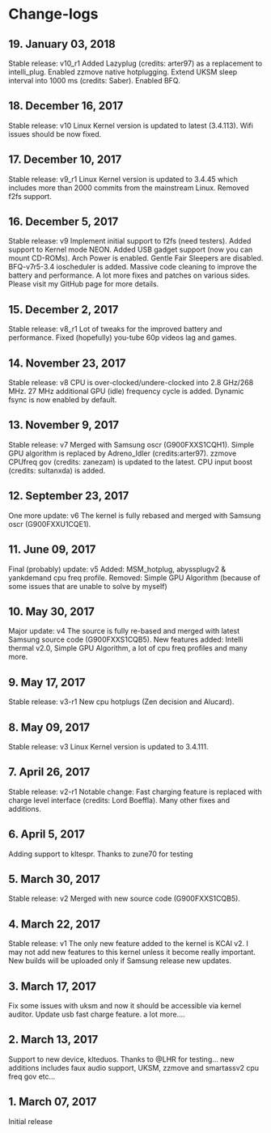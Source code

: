 # Change-logs

## 19. January 03, 2018
Stable release: v10_r1
Added Lazyplug (credits: arter97) as a replacement to intelli_plug. Enabled zzmove native hotplugging. Extend UKSM sleep interval into 1000 ms (credits: Saber). Enabled BFQ.

## 18. December 16, 2017
Stable release: v10
Linux Kernel version is updated to latest (3.4.113). Wifi issues should be now fixed.

## 17. December 10, 2017
Stable release: v9_r1
Linux Kernel version is updated to 3.4.45 which includes more than 2000 commits from the mainstream Linux. Removed f2fs support.

## 16. December 5, 2017
Stable release: v9
Implement initial support to f2fs (need testers). Added support to Kernel mode NEON. Added USB gadget support (now you can mount CD-ROMs). Arch Power is enabled. Gentle Fair Sleepers are disabled. BFQ-v7r5-3.4 ioscheduler is added. Massive code cleaning to improve the battery and performance. A lot more fixes and patches on various sides. Please visit my GitHub page for more details.

## 15. December 2, 2017
Stable release: v8_r1
Lot of tweaks for the improved battery and performance. Fixed (hopefully) you-tube 60p videos lag and games.

## 14. November 23, 2017
Stable release: v8
CPU is over-clocked/undere-clocked into 2.8 GHz/268 MHz. 27 MHz additional GPU (idle) frequency cycle is added. Dynamic fsync is now enabled by default.

## 13. November 9, 2017
Stable release: v7
Merged with Samsung oscr (G900FXXS1CQH1). Simple GPU algorithm is replaced by Adreno_Idler (credits:arter97). zzmove CPUfreq gov (credits: zanezam) is updated to the latest. CPU input boost (credits: sultanxda) is added.

## 12. September 23, 2017
One more update: v6
The kernel is fully rebased and merged with Samsung oscr (G900FXXU1CQE1).

## 11. June 09, 2017
Final (probably) update: v5
Added: MSM_hotplug, abyssplugv2 & yankdemand cpu freq profile.
Removed: Simple GPU Algorithm (because of some issues that are unable to solve by myself)

## 10. May 30, 2017
Major update: v4
The source is fully re-based and merged with latest Samsung source code (G900FXXS1CQB5).
New features added: Intelli thermal v2.0, Simple GPU Algorithm, a lot of cpu freq profiles and many more.

## 9. May 17, 2017
Stable release: v3-r1
New cpu hotplugs (Zen decision and Alucard).

## 8. May 09, 2017
Stable release: v3
Linux Kernel version is updated to 3.4.111.

## 7. April 26, 2017
Stable release: v2-r1
Notable change: Fast charging feature is replaced with charge level interface (credits: Lord Boeffla). Many other fixes and additions.

## 6. April 5, 2017
Adding support to kltespr. Thanks to zune70 for testing

## 5. March 30, 2017
Stable release: v2
Merged with new source code (G900FXXS1CQB5).

## 4. March 22, 2017
Stable release: v1
The only new feature added to the kernel is KCAl v2. I may not add new features to this kernel unless it become really important. New builds will be uploaded only if Samsung release new updates.

## 3. March 17, 2017
Fix some issues with uksm and now it should be accessible via kernel auditor. Update usb fast charge feature.
a lot more....

## 2. March 13, 2017
Support to new device, klteduos. Thanks to @LHR for testing... 
new additions includes faux audio support, UKSM, zzmove and smartassv2 cpu freq gov etc...

## 1. March 07, 2017
Initial release
